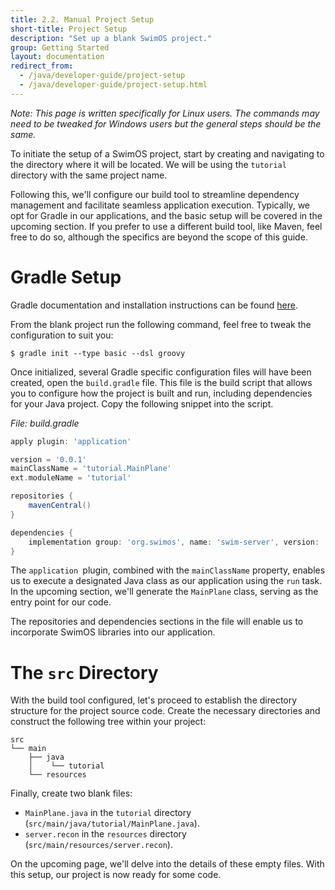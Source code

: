 ```yaml
---
title: 2.2. Manual Project Setup
short-title: Project Setup
description: "Set up a blank SwimOS project."
group: Getting Started
layout: documentation
redirect_from:
  - /java/developer-guide/project-setup
  - /java/developer-guide/project-setup.html
---
```


_Note: This page is written specifically for Linux users.
The commands may need to be tweaked for Windows users but the general steps should be the same._

To initiate the setup of a SwimOS project, start by creating and navigating to the directory where it will be located.
We will be using the `tutorial` directory with the same project name.

Following this, we'll configure our build tool to streamline dependency management and facilitate seamless application execution.
Typically, we opt for Gradle in our applications, and the basic setup will be covered in the upcoming section.
If you prefer to use a different build tool, like Maven, feel free to do so, although the specifics are beyond the scope of this guide.

# Gradle Setup

Gradle documentation and installation instructions can be found [here](https://gradle.org/).

From the blank project run the following command, feel free to tweak the configuration to suit you:

```text
$ gradle init --type basic --dsl groovy
```

Once initialized, several Gradle specific configuration files will have been created, open the `build.gradle` file.
This file is the build script that allows you to configure how the project is built and run, including dependencies for your Java project.
Copy the following snippet into the script.

_File: build.gradle_

```groovy
apply plugin: 'application'

version = '0.0.1'
mainClassName = 'tutorial.MainPlane'
ext.moduleName = 'tutorial'

repositories {
    mavenCentral()
}

dependencies {
    implementation group: 'org.swimos', name: 'swim-server', version: '4.1.0.12'
}
```

The `application `plugin, combined with the `mainClassName` property, enables us to execute a designated Java class as our application using the `run` task.
In the upcoming section, we'll generate the `MainPlane` class, serving as the entry point for our code.

The repositories and dependencies sections in the file will enable us to incorporate SwimOS libraries into our application.

# The `src` Directory

With the build tool configured, let's proceed to establish the directory structure for the project source code.
Create the necessary directories and construct the following tree within your project:

```
src
└── main
    ├── java
    │    └── tutorial
    └── resources
```

Finally, create two blank files:

- `MainPlane.java` in the `tutorial` directory (`src/main/java/tutorial/MainPlane.java`).
- `server.recon` in the `resources` directory (`src/main/resources/server.recon`).

On the upcoming page, we'll delve into the details of these empty files.
With this setup, our project is now ready for some code.
